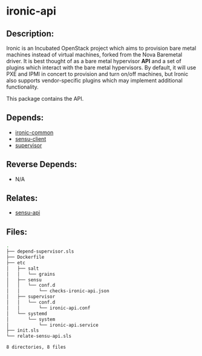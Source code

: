 # ironic-api

## Description:

Ironic is an Incubated OpenStack project which aims to provision bare metal machines instead of virtual machines, forked from the Nova Baremetal driver. It is best thought of as a bare metal hypervisor **API** and a set of plugins which interact with the bare metal hypervisors. By default, it will use PXE and IPMI in concert to provision and turn on/off machines, but Ironic also supports vendor-specific plugins which may implement additional functionality.

This package contains the API.

## Depends:

  -  [ironic-common](salt/ironic-common)
  -  [sensu-client](salt/sensu-client)
  -  [supervisor](salt/supervisor)

## Reverse Depends:

  -  N/A

## Relates:

  -  [sensu-api](salt/sensu-api)

## Files:

```bash
.
├── depend-supervisor.sls
├── Dockerfile
├── etc
│   ├── salt
│   │   └── grains
│   ├── sensu
│   │   └── conf.d
│   │       └── checks-ironic-api.json
│   ├── supervisor
│   │   └── conf.d
│   │       └── ironic-api.conf
│   └── systemd
│       └── system
│           └── ironic-api.service
├── init.sls
└── relate-sensu-api.sls

8 directories, 8 files
```
